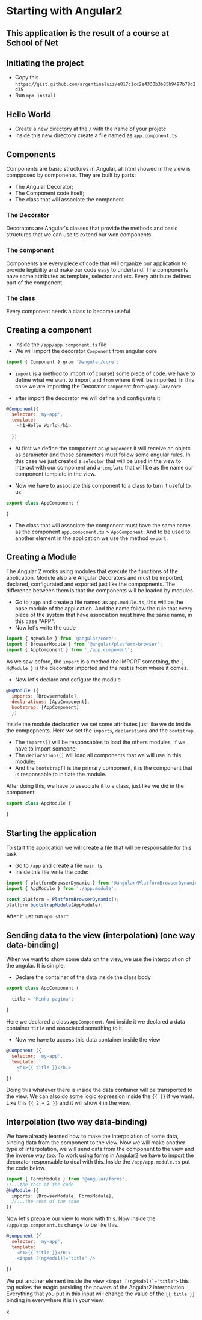 # Starting with Angular2

## This application is the result of a course at School of Net

## Initiating the project

- Copy this ``https://gist.github.com/argentinaluiz/e817c1cc2e4330b3b85b9497b78d2d35``
- Run ``npm install``


## Hello World

- Create a new directory at the ``/`` with the name of your projetc
- Inside this new directory create a file named as ``app.component.ts``


## Components

Components are basic structures in Angular, all html showed in the view is compposed by components.
They are built by parts:
- The Angular Decorator;
- The Component code itself;
- The class that will associate the component

### The Decorator

Decorators are Angular's classes that provide the methods and basic structures that we can use to extend our won components.

### The component

Components are every piece of code that will organize our application to provide legibility and make our code easy to undertand.
The components have some attributes as template, selector and etc. Every attribute defines part of the component.

### The class

Every component needs a class to become useful


## Creating a component

- Inside the ``/app/app.component.ts`` file
- We will import the decorator ``Component`` from angular core
```js
import { Component } grom '@angular/core';
```

- ``import`` is a method to import (of course) some piece of code. we have to define what we want to import and ``from`` where it will be imported. In this case we are importing the Decorator ``Component`` from ``@angular/core``.

- after import the decorator we will define and configurate it
```js
@Component({
  selector: 'my-app',
  template: '
    <h1>Hello World</h1>
  '
  })
```

- At first we define the component as ``@Component`` it will receive an objetc as parameter and these parameters must follow some angular rules. In this case we just created a ``selector`` that will be used in the view to interact with our component and a ``template`` that will be as the name our component template in the view.

- Now we have to associate this component to a class to turn it useful to us
```js
export class AppComponent {

}
```

- The class that will associate the component must have the same name as the component ``app.component.ts`` > ``AppComponent``. And to be used to another element in the application we use the method ``export``.


## Creating a Module

The Angular 2 works using modules that execute the functions of the application.
Module also are Angular Decorators and must be imported, declared, configurated and exported just like the compopnents.
The difference between them is that the components will be loaded by modules.

- Go to ``/app`` and create a file named as ``app.module.ts``, this will be the base module of the application. And the name follow the rule that every piece of the system that have association must have the same name, in this case "APP".
-  Now let's write the code
```js
import { NgModule } from '@angular/core';
import { BrowserModule } from '@angular/platform-browser';
import { AppComponent } from './app.component';
```

As we saw before, the ``import`` is a method the IMPORT something, the ``{ NgModule }`` is the decorator imported and the rest is from where it comes.

- Now let's declare and cofigure the module
```js
@NgModule ({
  imports: [BrowserModule],
  declarations: [AppComponent],
  bootstrap: [AppComponent]
  })
```

Inside the module declaration we set some attributes just like we do inside the compopnents. Here we set the ``imports``, ``declarations`` and the ``bootstrap``.

- The ``imports[]`` will be responsables to load the others modules, if we have to import someone;
- The ``declarations[]`` will load all components that we will use in this module;
- And the ``bootstrap[]`` is the primary component, it is the component that is responsable to initiate the module.

After doing this, we have to associate it to a class, just like we did in the component
```js
export class AppModule {

}
```


## Starting the application

To start the application we will create a file that will be responsable for this task

- Go to ``/app`` and create a file ``main.ts``
- Inside this file write the code:
```js
import { platformBrowserDynamic } from '@angular/PlatformBrowserDynamic';
import { AppModule } from './app.module';

const platform = PlatformBrowserDynamic();
platform.bootstrapModule(AppModule);
```

After it just run ``npm start``


## Sending data to the view (interpolation) (one way data-binding)

When we want to show some data on the view, we use the interpolation of the angular. It is simple.

- Declare the container of the data inside the class body
```js
export class AppComponent {

  title = "Minha pagina";

}
```
Here we declared a class ``AppComponent``. And inside it we declared a data container ``title`` and associated something to it.

- Now we have to access this data container inside the view
```js
@Component ({
  selector: 'my-app',
  template: `
    <h1>{{ title }}</h1>
    `
})
```
Doing this whatever there is inside the data container will be transported to the view. We can also do some logic expression inside the ``{{ }}`` if we want. Like this ``{{ 2 + 2 }}`` and it will show ``4`` in the view.


## Interpolation (two way data-binding)

We have already learned how to make the Interpolation of some data, sinding data from the component to the view. Now we will make another type of interpolation, we will send data from the component to the view and the inverse way too.
To work using forms in Angular2 we have to import the decorator responsable to deal with this. Inside the ``/app/app.module.ts`` put the code below.
```ts
import { FormsModule } from '@angular/forms';
//...the rest of the code
@NgModule ({
  imports: [BrowserModule, FormsModule],
  //...the rest of the code
})
```

Now let's prepare our view to work with this. Now inside the ``/app/app.component.ts`` change to be like this.
```js
@component ({
  selector: 'my-app',
  template: `
    <h1>{{ title }}</h1>
    <input [(ngModel)]="title" />
  `
})
```
We put another element inside the view ``<input [(ngModel)]="title">`` this tag makes the magic providing the powers of the Angular2 interpolation. Everything that you put in this input will change the value of the ``{{ title }}`` binding in everywhere it is in your view.












x
